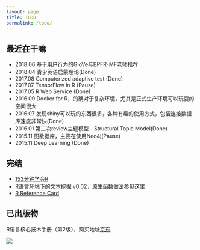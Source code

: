 ```yaml
---
layout: page
title: TODO
permalink: /todo/
---
```



## 最近在干嘛 #


- 2018.06 基于用户行为的GloVe与BPFR-MF老师推荐
- 2018.04 青少英语启蒙理论(Done)
- 2017.08 Computerized adaptive test (Done) 
- 2017.07 TensorFlow in R (Pause)
- 2017.05 R Web Service (Done)
- 2016.09 Docker for R，的确对于复杂环境，尤其是正式生产环境可以玩耍的空间很大
- 2016.07 发现shiny可以玩的东西很多，各种有趣的使用方式，包括连接数据库速度非常快(Done)
- 2016.01 第二次review主题模型 - Structural Topic Model(Done)
- 2015.11 图数据库，主要在使用Neo4j(Pause)
- 2015.11 Deep Learning (Done)


## 完结 #

- [153分钟学会R](http://cran.r-project.org/doc/contrib/Liu-FAQ.pdf)
- [R语言环境下的文本挖掘](/upload/pdf/Text-Mining-in-R.pdf) v0.02，原生函数做法参见[这里](/2016/09/document-term-matrix)
- [R Reference Card](http://cran.r-project.org/doc/contrib/Liu-R-refcard.pdf)

## 已出版物

R语言核心技术手册（第2版），购买地址[京东](http://item.jd.com/11520666.html)

![](http://img11.360buyimg.com/n1/jfs/t232/47/1457359363/382415/fcbd6b2c/53fb11dfN3f0007f3.jpg)


